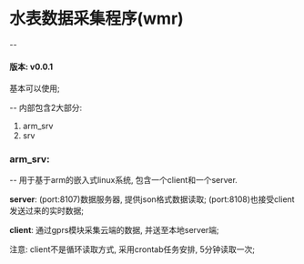 # 水表数据采集程序(wmr)

--
#### 版本: v0.0.1

基本可以使用;

--
内部包含2大部分:

1. arm_srv
2. srv


### arm_srv:
--
用于基于arm的嵌入式linux系统, 包含一个client和一个server.

**server**: (port:8107)数据服务器, 提供json格式数据读取; (port:8108)也接受client发送过来的实时数据;

**client**: 通过gprs模块采集云端的数据, 并送至本地server端;

注意: client不是循环读取方式, 采用crontab任务安排, 5分钟读取一次;
